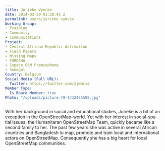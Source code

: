```yaml
---
title: Jorieke Vyncke
date: 2014-03-30 01:28:43 Z
permalink: users/jorieke_vyncke
Working Group:
- Training
- Community
- Communications
Project:
- Central African Republic Activation
- Field Papers
- Missing Maps
- EUROSHA
- Espace OSM Francophone
- Senegal
Country: Belgium
Social Media (Full URL):
  Twitter: https://twitter.com/zjwarie
Member Type:
  Is Board Member: true
Photo: "/uploads/picture-79-1432475599.jpg"
---
```


<p class="MsoNormal"><span lang="EN-US">With her background in social and educational studies, Jorieke is a bit of an exception in the OpenStreetMap-world. Yet with her interest in social-spatial issues, the Humanitaran OpenStreetMap Team, quickly became like a second family to her. The past few years she was active in several African countries and Bangladesh to map, promote and train local and international actors on OpenStreetMap. Consequently she has a big heart for local OpenStreetMap communities.</span></p><p class="MsoNormal">&nbsp;</p>
